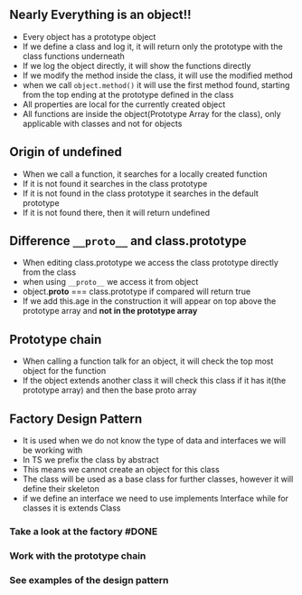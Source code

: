 

## Nearly Everything is an object!!
- Every object has a prototype object
- If we define a class and log it, it will return only the prototype with the class functions underneath
- If we log the object directly, it will show the functions directly
- If we modify the method inside the class, it will use the modified method
- when we call `object.method()` it will use the first method found, starting from the top ending at the prototype defined in the class
- All properties are local for the currently created object
- All functions are inside the object(Prototype Array for the class), only applicable with classes and not for objects

## Origin of undefined
- When we call a function, it searches for a locally created function
- If it is not found it searches in the class prototype
- If it is not found in the class prototype it searches in the default prototype
- If it is not found there, then it will return undefined


## Difference `__proto__` and class.prototype
- When editing class.prototype we access the class prototype directly from the class
- when using `__proto__` we access it from object
- object.__proto__ === class.prototype if compared will return true
- If we add this.age in the construction it will appear on top above the prototype array and **not in the prototype array** 

## Prototype chain
- When calling a function talk for an object, it will check the top most object for the function
- If the object extends another class it will check this class if it has it(the prototype array) and then the base proto array

## Factory Design Pattern
- It is used when we do not know the type of data and interfaces we will be working with
- In TS we prefix the class by abstract
- This means we cannot create an object for this class
- The class will be used as a base class for further classes, however it will define their skeleton
- if we define an interface we need to use implements Interface while for classes it is extends Class


### Take a look at the factory #DONE 
### Work with the prototype chain
### See examples of the design pattern

